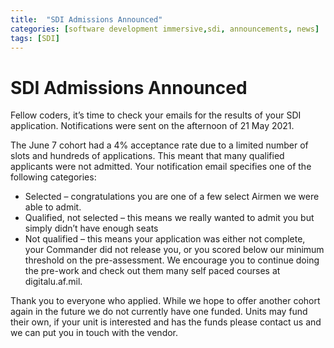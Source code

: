 ```yaml
---
title:  "SDI Admissions Announced"
categories: [software development immersive,sdi, announcements, news]
tags: [SDI]
---
```


# SDI Admissions Announced 
Fellow coders, it’s time to check your emails for the results of your SDI application. Notifications were sent on the afternoon of 21 May 2021.

The June 7 cohort had a 4% acceptance rate due to a limited number of slots and hundreds of applications. This meant that many qualified applicants were not admitted. Your notification email specifies one of the following categories:

* Selected – congratulations you are one of a few select Airmen we were able to admit.
* Qualified, not selected – this means we really wanted to admit you but simply didn’t have enough seats
* Not qualified – this means your application was either not complete, your Commander did not release you, or you scored below our minimum threshold on the pre-assessment. We encourage you to continue doing the pre-work and check out them many self paced courses at digitalu.af.mil.

Thank you to everyone who applied. While we hope to offer another cohort again in the future we do not currently have one funded. Units may fund their own, if your unit is interested and has the funds please contact us and we can put you in touch with the vendor.
